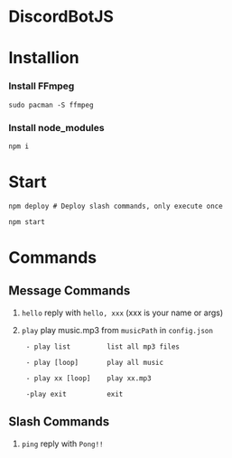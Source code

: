 # DiscordBotJS

# Installion

### Install FFmpeg


```
sudo pacman -S ffmpeg
```

### Install node_modules

```
npm i
```

# Start

```
npm deploy # Deploy slash commands, only execute once

npm start
```

# Commands

## Message Commands

1. `hello`      reply with `hello, xxx` (xxx is your name or args)

2. `play`
    play music.mp3 from `musicPath` in `config.json`

        - play list         list all mp3 files

        - play [loop]       play all music

        - play xx [loop]    play xx.mp3

        -play exit          exit

## Slash Commands

1. `ping`     reply with `Pong!!`